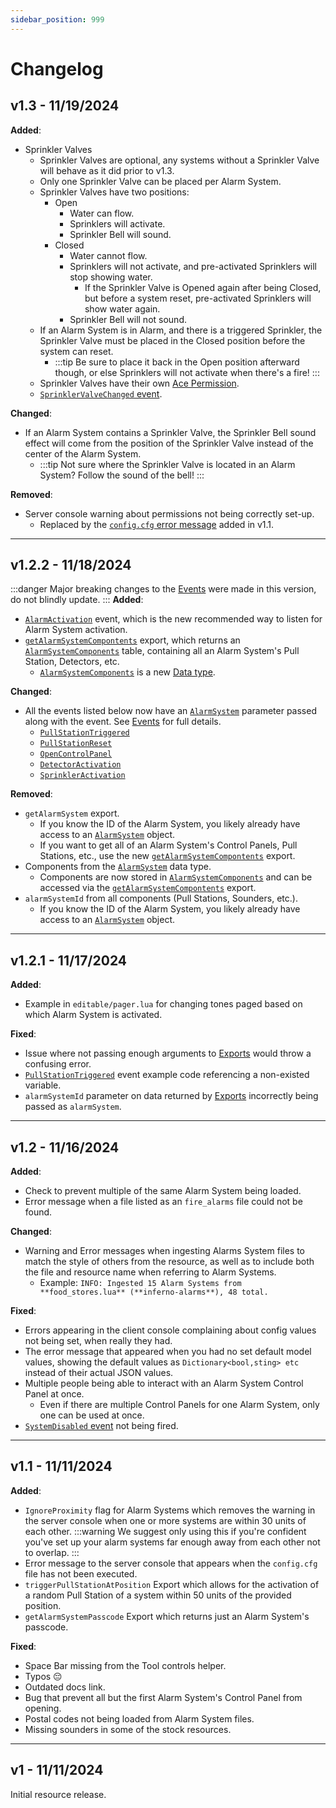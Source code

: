```yaml
---
sidebar_position: 999
---
```


# Changelog

## v1.3 - 11/19/2024
**Added**:
- Sprinkler Valves
  - Sprinkler Valves are optional, any systems without a Sprinkler Valve will behave as it did prior to v1.3.
  - Only one Sprinkler Valve can be placed per Alarm System.
  - Sprinkler Valves have two positions:
    - Open
      - Water can flow.
      - Sprinklers will activate.
      - Sprinkler Bell will sound.
    - Closed
      - Water cannot flow.
      - Sprinklers will not activate, and pre-activated Sprinklers will stop showing water.
        - If the Sprinkler Valve is Opened again after being Closed, but before a system reset, pre-activated Sprinklers will show water again.
      - Sprinkler Bell will not sound.
  - If an Alarm System is in Alarm, and there is a triggered Sprinkler, the Sprinkler Valve must be placed in the Closed position before the system can reset.
    - :::tip
    	Be sure to place it back in the Open position afterward though, or else Sprinklers will not activate when there's a fire!
  		:::
  - Sprinkler Valves have their own [Ace Permission](config.md#use-sprinkler-valves).
  - [`SprinklerValveChanged` event](developers/events.md#sprinkler-valve-change).

**Changed**:
- If an Alarm System contains a Sprinkler Valve, the Sprinkler Bell sound effect will come from the position of the Sprinkler Valve instead of the center of the Alarm System.
  - :::tip
  	Not sure where the Sprinkler Valve is located in an Alarm System? Follow the sound of the bell!
  	:::

**Removed**:
- Server console warning about permissions not being correctly set-up.
  - Replaced by the [`config.cfg` error message](#v11---11112024) added in v1.1.

***

## v1.2.2 - 11/18/2024

:::danger
Major breaking changes to the [Events](developers/events.md) were made in this version, do not blindly update.
:::
**Added**:
- [`AlarmActivation`](developers/events.md#alarm-activation) event, which is the new recommended way to listen for Alarm System activation.
- [`getAlarmSystemCompontents`](developers/exports.md#get-system-components) export, which returns an [`AlarmSystemComponents`](developers/data.mdx#alarm-system-components) table, containing all an Alarm System's Pull Station, Detectors, etc.
  - [`AlarmSystemComponents`](developers/data.mdx#alarm-system-components) is a new [Data type](developers/data.mdx).

**Changed**:
- All the events listed below now have an [`AlarmSystem`](developers/data.mdx#alarm-system) parameter passed along with the event. See [Events](developers/events.md) for full details.
  - [`PullStationTriggered`](developers/events.md#pulled)
  - [`PullStationReset`](developers/events.md#reset)
  - [`OpenControlPanel`](developers/events.md#opened)
  - [`DetectorActivation`](developers/events.md#triggered)
  - [`SprinklerActivation`](developers/events.md#triggered-1)

**Removed**:
- `getAlarmSystem` export.
  - If you know the ID of the Alarm System, you likely already have access to an [`AlarmSystem`](developers/data.mdx#alarm-system) object.
  - If you want to get all of an Alarm System's Control Panels, Pull Stations, etc., use the new [`getAlarmSystemCompontents`](developers/exports.md#get-system-components) export.
- Components from the [`AlarmSystem`](developers/data.mdx#alarm-system) data type.
  - Components are now stored in [`AlarmSystemComponents`](developers/data.mdx#alarm-system-components) and can be accessed via the [`getAlarmSystemCompontents`](developers/exports.md#get-system-components) export.
- `alarmSystemId` from all components (Pull Stations, Sounders, etc.).
  - If you know the ID of the Alarm System, you likely already have access to an [`AlarmSystem`](developers/data.mdx#alarm-system) object.

***

## v1.2.1 - 11/17/2024
**Added**:
- Example in `editable/pager.lua` for changing tones paged based on which Alarm System is activated.

**Fixed**:
- Issue where not passing enough arguments to [Exports](developers/exports.md) would throw a confusing error.
- [`PullStationTriggered`](developers/events.md#pulled) event example code referencing a non-existed variable.
- `alarmSystemId` parameter on data returned by [Exports](developers/exports.md) incorrectly being passed as `alarmSystem`.
***

## v1.2 - 11/16/2024
**Added**:
- Check to prevent multiple of the same Alarm System being loaded.
- Error message when a file listed as an `fire_alarms` file could not be found.

**Changed**:
- Warning and Error messages when ingesting Alarms System files to match the style of others from the resource, as well as to include both the file and resource name when referring to Alarm Systems.
  - Example: `INFO: Ingested 15 Alarm Systems from **food_stores.lua** (**inferno-alarms**), 48 total.`

**Fixed**:
- Errors appearing in the client console complaining about config values not being set, when really they had.
- The error message that appeared when you had no set default model values, showing the default values as `Dictionary<bool,sting> etc` instead of their actual JSON values.
- Multiple people being able to interact with an Alarm System Control Panel at once.
  - Even if there are multiple Control Panels for one Alarm System, only one can be used at once.
- [`SystemDisabled` event](developers/events.md#disabled) not being fired.

***

## v1.1 - 11/11/2024
**Added**:
- `IgnoreProximity` flag for Alarm Systems which removes the warning in the server console when one or more systems are within 30 units of each other.
:::warning
We suggest only using this if you're confident you've set up your alarm systems far enough away from each other not to overlap.
:::
- Error message to the server console that appears when the `config.cfg` file has not been executed.
- `triggerPullStationAtPosition` Export which allows for the activation of a random Pull Station of a system within 50 units of the provided position.
- `getAlarmSystemPasscode` Export which returns just an Alarm System's passcode.

**Fixed**:
- Space Bar missing from the Tool controls helper.
- Typos 😔
- Outdated docs link.
- Bug that prevent all but the first Alarm System's Control Panel from opening.
- Postal codes not being loaded from Alarm System files.
- Missing sounders in some of the stock resources.

***

## v1 - 11/11/2024
Initial resource release.
